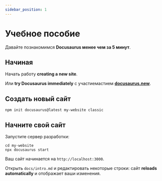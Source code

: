 ```yaml
---
sidebar_position: 1
---
```


# Учебное пособие 

Давайте познакомимся **Docusaurus менее чем за 5 минут**.

## Начиная

Начать работу **creating a new site**.

Или **try Docusaurus immediately** с участиемастием **[docusaurus.new](https://docusaurus.new)**.

## Создать новый сайт

```shell
npm init docusaurus@latest my-website classic
```

## Начните свой сайт

Запустите сервер разработки:

```shell
cd my-website
npx docusaurus start
```

Ваш сайт начинается на `http://localhost:3000`.

Открыть `docs/intro.md` и редактировать некоторые строки: сайт **reloads automatically** и отображает ваши изменения.

